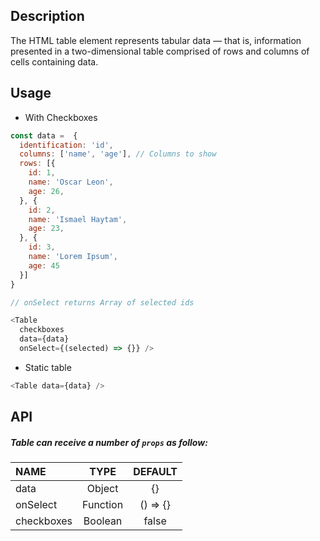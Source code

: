 
## Description

The HTML table element represents tabular data — that is, information presented in a two-dimensional table comprised of rows and columns of cells containing data.

## Usage

* With Checkboxes

```js
const data =  {
  identification: 'id',
  columns: ['name', 'age'], // Columns to show
  rows: [{
    id: 1,
    name: 'Oscar Leon',
    age: 26,
  }, {
    id: 2,
    name: 'Ismael Haytam',
    age: 23,
  }, {
    id: 3,
    name: 'Lorem Ipsum',
    age: 45
  }]
}

// onSelect returns Array of selected ids

<Table 
  checkboxes 
  data={data} 
  onSelect={(selected) => {}} />
```

* Static table

```js
<Table data={data} />
```

## API

##### Table can receive a number of `props` as follow:


| NAME   | TYPE | DEFAULT | 
| :---  | :---:  | :---: | 
| data | Object | {}      | 
| onSelect | Function | () => {}  | 
| checkboxes | Boolean | false | 


